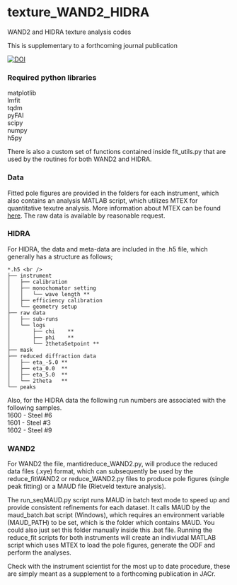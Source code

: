# texture_WAND2_HIDRA
WAND2 and HIDRA texture analysis codes <br />

This is supplementary to a forthcoming journal publication

[![DOI](https://zenodo.org/badge/490429486.svg)](https://zenodo.org/badge/latestdoi/490429486)

### Required python libraries

matplotlib <br />
lmfit <br />
tqdm <br />
pyFAI <br />
scipy <br />
numpy <br />
h5py <br />

There is also a custom set of functions contained inside fit_utils.py that are used by the routines for both WAND2 and HIDRA.

### Data

Fitted pole figures are provided in the folders for each instrument, which also contains an analysis MATLAB script, which utilizes MTEX for quantitative texutre analysis. More information about MTEX can be found [here](https://mtex-toolbox.github.io/). The raw data is available by reasonable request.  

### HIDRA

For HIDRA, the data and meta-data are included in the .h5 file, which generally has a structure as follows; <br />

    *.h5 <br />
    ├── instrument 
    │   ├── calibration 
    │   ├── monochomator setting 
    │   │   └── wave length ** 
    │   ├── efficiency calibration 
    │   └── geometry setup 
    ├── raw data 
    │   ├── sub-runs 
    │   └── logs 
    │       ├── chi    ** 
    │       ├── phi    ** 
    │       └── 2thetaSetpoint ** 
    ├── mask 
    ├── reduced diffraction data 
    │   ├── eta_-5.0 ** 
    │   ├── eta_0.0  ** 
    │   ├── eta_5.0  ** 
    │   └── 2theta   ** 
    └── peaks 
    
Also, for the HIDRA data the following run numbers are associated with the following samples. <br />
1600 - Steel #6 <br />
1601 - Steel #3 <br />
1602 - Steel #9 <br />

### WAND2

For WAND2 the file, mantidreduce_WAND2.py, will produce the reduced data files (.xye) format, which can subsequently be used by the reduce_fitWAND2 or reduce_WAND2.py files to produce pole figures (single peak fitting) or a MAUD file (Rietveld texture analysis).

The run_seqMAUD.py script runs MAUD in batch text mode to speed up and provide consistent refinements for each dataset. It calls MAUD by the maud_batch.bat script (Windows), which requires an environment variable (MAUD_PATH) to be set, which is the folder which contains MAUD. You could also just set this folder manually inside this .bat file. Running the reduce_fit scripts for both instruments will create an indiviudal MATLAB script which uses MTEX to load the pole figures, generate the ODF and perform the analyses.

Check with the instrument scientist for the most up to date procedure, these are simply meant as a supplement to a forthcoming publication in JACr.
